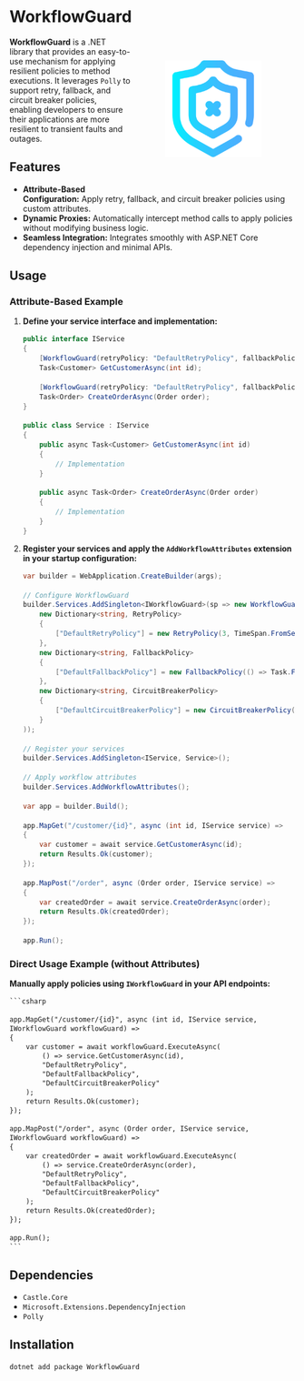  
# WorkflowGuard  <img align="right" height="170" width="170" style="padding: 45pt" src="WorkflowGuard/icon.png"/>

**WorkflowGuard** is a .NET library that provides an easy-to-use mechanism for applying resilient policies to method executions. It leverages `Polly` to support retry, fallback, and circuit breaker policies, enabling developers to ensure their applications are more resilient to transient faults and outages.

## Features

- **Attribute-Based Configuration:** Apply retry, fallback, and circuit breaker policies using custom attributes.
- **Dynamic Proxies:** Automatically intercept method calls to apply policies without modifying business logic.
- **Seamless Integration:** Integrates smoothly with ASP.NET Core dependency injection and minimal APIs.

## Usage

### Attribute-Based Example

1. **Define your service interface and implementation:**

    ```csharp
    public interface IService
    {
        [WorkflowGuard(retryPolicy: "DefaultRetryPolicy", fallbackPolicy: "DefaultFallbackPolicy", circuitBreakerPolicy: "DefaultCircuitBreakerPolicy")]
        Task<Customer> GetCustomerAsync(int id);

        [WorkflowGuard(retryPolicy: "DefaultRetryPolicy", fallbackPolicy: "DefaultFallbackPolicy", circuitBreakerPolicy: "DefaultCircuitBreakerPolicy")]
        Task<Order> CreateOrderAsync(Order order);
    }

    public class Service : IService
    {
        public async Task<Customer> GetCustomerAsync(int id)
        {
            // Implementation
        }

        public async Task<Order> CreateOrderAsync(Order order)
        {
            // Implementation
        }
    }
    ```

2. **Register your services and apply the `AddWorkflowAttributes` extension in your startup configuration:**

    ```csharp
    var builder = WebApplication.CreateBuilder(args);

    // Configure WorkflowGuard
    builder.Services.AddSingleton<IWorkflowGuard>(sp => new WorkflowGuard(
        new Dictionary<string, RetryPolicy>
        {
            ["DefaultRetryPolicy"] = new RetryPolicy(3, TimeSpan.FromSeconds(2))
        },
        new Dictionary<string, FallbackPolicy>
        {
            ["DefaultFallbackPolicy"] = new FallbackPolicy(() => Task.FromResult<object>(new { Message = "Fallback result" }))
        },
        new Dictionary<string, CircuitBreakerPolicy>
        {
            ["DefaultCircuitBreakerPolicy"] = new CircuitBreakerPolicy(3, TimeSpan.FromSeconds(30))
        }
    ));

    // Register your services
    builder.Services.AddSingleton<IService, Service>();

    // Apply workflow attributes
    builder.Services.AddWorkflowAttributes();

    var app = builder.Build();

    app.MapGet("/customer/{id}", async (int id, IService service) =>
    {
        var customer = await service.GetCustomerAsync(id);
        return Results.Ok(customer);
    });

    app.MapPost("/order", async (Order order, IService service) =>
    {
        var createdOrder = await service.CreateOrderAsync(order);
        return Results.Ok(createdOrder);
    });

    app.Run();
    ```

### Direct Usage Example (without Attributes)

**Manually apply policies using `IWorkflowGuard` in your API endpoints:**

    ```csharp

    app.MapGet("/customer/{id}", async (int id, IService service, IWorkflowGuard workflowGuard) =>
    {
        var customer = await workflowGuard.ExecuteAsync(
            () => service.GetCustomerAsync(id),
            "DefaultRetryPolicy",
            "DefaultFallbackPolicy",
            "DefaultCircuitBreakerPolicy"
        );
        return Results.Ok(customer);
    });

    app.MapPost("/order", async (Order order, IService service, IWorkflowGuard workflowGuard) =>
    {
        var createdOrder = await workflowGuard.ExecuteAsync(
            () => service.CreateOrderAsync(order),
            "DefaultRetryPolicy",
            "DefaultFallbackPolicy",
            "DefaultCircuitBreakerPolicy"
        );
        return Results.Ok(createdOrder);
    });

    app.Run();
    ```

## Dependencies

- `Castle.Core`
- `Microsoft.Extensions.DependencyInjection`
- `Polly`

## Installation

```bash
dotnet add package WorkflowGuard